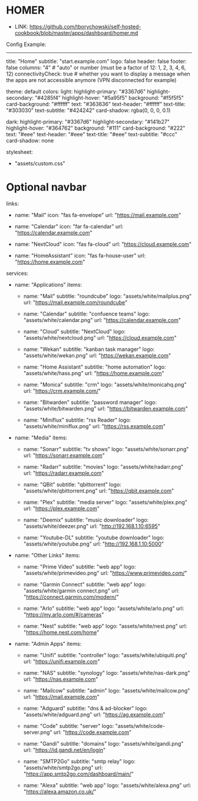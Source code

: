 # HOMER

  - LINK: https://github.com/tborychowski/self-hosted-cookbook/blob/master/apps/dashboard/homer.md



Config Example:

---
title: "Home"
subtitle: "start.example.com"
logo: false
header: false
footer: false
columns: "4"             # "auto" or number (must be a factor of 12: 1, 2, 3, 4, 6, 12)
connectivityCheck: true  # whether you want to display a message when the apps are not accessible anymore (VPN disconnected for example)

theme: default
colors:
  light:
    highlight-primary: "#3367d6"
    highlight-secondary: "#4285f4"
    highlight-hover: "#5a95f5"
    background: "#f5f5f5"
    card-background: "#ffffff"
    text: "#363636"
    text-header: "#ffffff"
    text-title: "#303030"
    text-subtitle: "#424242"
    card-shadow: rgba(0, 0, 0, 0.1)

  dark:
    highlight-primary: "#3367d6"
    highlight-secondary: "#141b27"
    highlight-hover: "#364762"
    background: "#111"
    card-background: "#222"
    text: "#eee"
    text-header: "#eee"
    text-title: "#eee"
    text-subtitle: "#ccc"
    card-shadow: none

stylesheet:
  - "assets/custom.css"

# Optional navbar
links:
  - name: "Mail"
    icon: "fas fa-envelope"
    url: "https://mail.example.com"

  - name: "Calendar"
    icon: "far fa-calendar"
    url: "https://calendar.example.com"

  - name: "NextCloud"
    icon: "fas fa-cloud"
    url: "https://cloud.example.com"

  - name: "HomeAssistant"
    icon: "fas fa-house-user"
    url: "https://home.example.com"


services:
  - name: "Applications"
    items:
      - name: "Mail"
        subtitle: "roundcube"
        logo: "assets/white/mailplus.png"
        url: "https://mail.example.com/roundcube"

      - name: "Calendar"
        subtitle: "confuence teams"
        logo: "assets/white/calendar.png"
        url: "https://calendar.example.com"

      - name: "Cloud"
        subtitle: "NextCloud"
        logo: "assets/white/nextcloud.png"
        url: "https://cloud.example.com"

      - name: "Wekan"
        subtitle: "kanban task manager"
        logo: "assets/white/wekan.png"
        url: "https://wekan.example.com"

      - name: "Home Assistant"
        subtitle: "home automation"
        logo: "assets/white/hass.png"
        url: "https://home.example.com"

      - name: "Monica"
        subtitle: "crm"
        logo: "assets/white/monicahq.png"
        url: "https://crm.example.com/"

      - name: "Bitwarden"
        subtitle: "password manager"
        logo: "assets/white/bitwarden.png"
        url: "https://bitwarden.example.com"

      - name: "Miniflux"
        subtitle: "rss Reader"
        logo: "assets/white/miniflux.png"
        url: "https://rss.example.com"


  - name: "Media"
    items:
      - name: "Sonarr"
        subtitle: "tv shows"
        logo: "assets/white/sonarr.png"
        url: "https://sonarr.example.com"

      - name: "Radarr"
        subtitle: "movies"
        logo: "assets/white/radarr.png"
        url: "https://radarr.example.com"

      - name: "QBit"
        subtitle: "qbittorrent"
        logo: "assets/white/qbittorrent.png"
        url: "https://qbit.example.com"

      - name: "Plex"
        subtitle: "media server"
        logo: "assets/white/plex.png"
        url: "https://plex.example.com"

      - name: "Deemix"
        subtitle: "music downloader"
        logo: "assets/white/deezer.png"
        url: "http://192.168.1.10:6595"

      - name: "Youtube-DL"
        subtitle: "youtube downloader"
        logo: "assets/white/youtube.png"
        url: "http://192.168.1.10:5000"

  - name: "Other Links"
    items:
      - name: "Prime Video"
        subtitle: "web app"
        logo: "assets/white/primevideo.png"
        url: "https://www.primevideo.com/"

      - name: "Garmin Connect"
        subtitle: "web app"
        logo: "assets/white/garmin connect.png"
        url: "https://connect.garmin.com/modern/"

      - name: "Arlo"
        subtitle: "web app"
        logo: "assets/white/arlo.png"
        url: "https://my.arlo.com/#/cameras"

      - name: "Nest"
        subtitle: "web app"
        logo: "assets/white/nest.png"
        url: "https://home.nest.com/home"


  - name: "Admin Apps"
    items:
      - name: "Unifi"
        subtitle: "controller"
        logo: "assets/white/ubiquiti.png"
        url: "https://unifi.example.com"

      - name: "NAS"
        subtitle: "synology"
        logo: "assets/white/nas-dark.png"
        url: "https://nas.example.com"

      - name: "Mailcow"
        subtitle: "admin"
        logo: "assets/white/mailcow.png"
        url: "https://mail.example.com"

      - name: "Adguard"
        subtitle: "dns & ad-blocker"
        logo: "assets/white/adguard.png"
        url: "https://ag.example.com"

      - name: "Code"
        subtitle: "server"
        logo: "assets/white/code-server.png"
        url: "https://code.example.com"

      - name: "Gandi"
        subtitle: "domains"
        logo: "assets/white/gandi.png"
        url: "https://id.gandi.net/en/login"

      - name: "SMTP2Go"
        subtitle: "smtp relay"
        logo: "assets/white/smtp2go.png"
        url: "https://app.smtp2go.com/dashboard/main/"

      - name: "Alexa"
        subtitle: "web app"
        logo: "assets/white/alexa.png"
        url: "https://alexa.amazon.co.uk/"